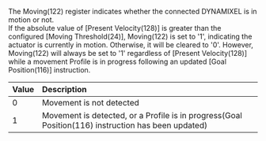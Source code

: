 The Moving(122) register indicates whether the connected DYNAMIXEL is in motion or not.  
If the absolute value of [Present Velocity(128)] is greater than the configured [Moving Threshold(24)], Moving(122) is set to '1', indicating the actuator is currently in motion.  Otherwise, it will be cleared to '0'.  However, Moving(122) will always be set to '1' regardless of [Present Velocity(128)] while a movement Profile is in progress following an updated [Goal Position(116)] instruction.

| Value | Description     |
| :------------- | :------------- |
| 0 | Movement is not detected |
| 1 | Movement is detected, or a Profile is in progress(Goal Position(116) instruction has been updated) |
